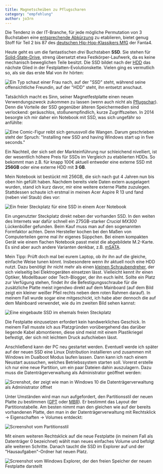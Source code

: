 ```yaml
---
title: Magnetscheiben zu Pflugscharen
category: "empfehlung"
author: jo3rn
---
```


Die Tendenz in der IT-Branche, für jede mögliche Permutation von 3 Buchstaben eine [entsprechende Abkürzung](https://de.wikipedia.org/wiki/Liste_von_Abk%C3%BCrzungen_(Computer)) zu etablieren, bietet genug Stoff für Teil 2 bis 87 des [deutschen Hip-Hop-Klassikers MfG](https://www.youtube.com/watch?v=uUV3KvnvT-w) der Fanta4.

Heute geht es um die fantastischen _drei_ Buchstaben __SSD__. Sie stehen für [Solid-State-Drive](https://de.wikipedia.org/wiki/Solid-State-Drive), streng übersetzt etwa Festkörper-Laufwerk, da es keine mechanisch beweglichen Teile besitzt. Die SSD bildet nach der [HDD](https://de.wikipedia.org/wiki/Festplattenlaufwerk) das nächste Glied in der Festplatten-Evolutionskette. Vielen ging es vermutlich so, als sie das erste Mal von ihr hörten:

![Ein Typ schaut einer Frau nach, auf der "SSD" steht, während seine offensichtliche Freundin, auf der "HDD" steht, ihn entsetzt anschaut.](/images/blog/2018-05-01-distracted_by_ssd.jpg)

Tatsächlich macht es Sinn, seiner Magnetfestplatte einen neuen Verwendungszweck zukommen zu lassen (wenn auch nicht als [Pflugschar](https://de.wikipedia.org/wiki/Schwerter_zu_Pflugscharen)). Denn die Vorteile der SSD gegenüber älteren Speichermedien sind verlockend: geräuschlos, stoßunempfindlich, kurze Zugriffszeiten. In 2014 besorgte ich mir daher ein Notebook mit SSD, was sich ungefähr so anfühlte:

![Eine Comic-Figur reibt sich genussvoll die Wangen. Darum geschrieben steht der Spruch: "Installing new SSD and having Windows start up in five seconds."](/images/blog/2018-05-01-ssd_feels_good.jpg)

Ein Nachteil, der sich seit der Markteinführung nur schleichend nivelliert, ist der wesentlich höhere Preis für SSDs im Vergleich zu etablierten HDDs. So bekommt man z.B. für knapp 100€ aktuell entweder eine externe SSD mit __256GB__ oder eine externe HDD mit __3 GB__.

Mein Notebook ist bestückt mit 256GB, die sich nach gut 4 Jahren nun bis oben hin gefüllt haben. Nachdem bereits viele Daten extern ausgelagert wurden, stand ich kurz davor, mir eine weitere externe Platte zuzulegen. Stattdessen schaute ich erstmal in meinen Acer Aspire R 13 und fand (neben viel Staub) dies vor:

![Ein freier Steckplatz für eine SSD in einem Acer Notebook](/images/blog/2018-05-01-acer_ssd.jpg)

Ein ungenutzter Steckplatz direkt neben der vorhanden SSD. In den weiten des Internets war dafür schnell ein 275GB-starker _Crucial MX300_ Lückenbüßer gefunden. Beim Kauf muss man auf den sogenannten Formfaktor achten. Denn Hersteller kochen bei den Maßen von Computerteilen gerne mal ihr eigenes Süppchen. Bei einem kompakten Gerät wie einem flachen Notebook passt meist die abgebildete M.2-Karte. Es sind aber auch andere Varianten denkbar, z.B. [mSATA](https://de.wikipedia.org/wiki/Serial_ATA#mini-SATA_(mSATA)).

Mein Tipp: Prüft doch mal bei eurem Laptop, ob ihr ihn auf die gleiche, einfache Weise tunen könnt. Insbesondere wenn ihr aktuell noch eine HDD nutzt. Dazu benötigt ihr nicht mehr als einen [kleinen Schraubendreher](https://de.hama.com/00200762/hama-mini-schraubendreher-set-24in1), der sich vielseitig bei Elektrogeräten einsetzen lässt. Vielleicht kennt ihr einen Optiker, Modellbauer oder Tech-Blogger, der ihn euch leiht. Sollte ein Platz zur Verfügung stehen, findet ihr die Befestigungsschraube für die zusätzliche Platte meist irgendwo direkt auf dem Mainboard (auf dem Bild zeigt ein kleiner weißer Pfeil rechts neben dem roten Rahmen darauf). In meinem Fall wurde sogar eine mitgeschickt, ich habe aber dennoch die auf dem Mainboard verwendet, wie du im zweiten Bild sehen kannst:

![Eine eingebaute SSD im ehemals freien Steckplatz](/images/blog/2018-05-01-acer_with_new_ssd.jpg)

Die Festplatte einzusetzen erfordert kein handwerkliches Geschick. In meinem Fall musste ich aus Platzgründen vorübergehend das darüber liegende Kabel abmontieren, diese sind meist mit einem Plastikriegel befestigt, der sich mit leichtem Druck aufschieben lässt.

Anschließend kann der PC neu gestartet werden. Eventuell werde ich später auf der neuen SSD eine Linux Distribution installieren und zusammen mit Windows im Dualboot Modus laufen lassen. Dann kann ich nach einem Neustart aussuchen, welches Betriebssystem starten soll. Vorerst erstelle ich nur eine neue Partition, um ein paar Dateien dahin auszulagern. Dazu muss die Datenträgerverwaltung als Administrator geöffnet werden:

![Screnshot, der zeigt wie man in Windows 10 die Datenträgerverwaltung als Administrator öffnet](/images/blog/2018-05-01-diskmgmt_msc.png)

Unter Umständen wird man nun aufgefordert, den Partitionsstil der neuen Platte zu bestimmen ([GPT](https://de.wikipedia.org/wiki/GUID_Partition_Table) oder [MBR](https://de.wikipedia.org/wiki/Master_Boot_Record)). Er bestimmt das Layout der Partitionstabelle. Am besten nimmt man den gleichen wie auf der bereits vorhandenen Platte, den man in der Datenträgerverwaltung mit Rechtsklick -> Eigenschaften -> Volumes entdeckt:

![Screenshot vom Partitionsstil](/images/blog/2018-05-01-partitionsstil.png)

Mit einem weiteren Rechtsklick auf die neue Festplatte (in meinem Fall als Datenträger 0 bezeichnet) wählt man neues einfaches Volume und befolgt alle weiteren Schritte. Danach taucht die SSD im Explorer auf und der "Hausaufgaben"-Ordner hat neuen Platz.

![Screenshot vom Windows Explorer, der den freien Speicher der neuen Festplatte darstellt](/images/blog/2018-05-01-dieser_pc.png)